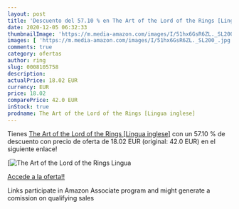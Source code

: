 ```yaml
---
layout: post
title: 'Descuento del 57.10 % en The Art of the Lord of the Rings [Lingua'
date: 2020-12-05 06:32:33
thumbnailImage: 'https://m.media-amazon.com/images/I/51hx6GsR6ZL._SL200_.jpg'
images: [ 'https://m.media-amazon.com/images/I/51hx6GsR6ZL._SL200_.jpg' ]
comments: true
category: ofertas
author: ring
slug: 0008105758
description:
actualPrice: 18.02 EUR
currency: EUR
price: 18.02
comparePrice: 42.0 EUR
inStock: true
prodname: The Art of the Lord of the Rings [Lingua inglese]
---
```


Tienes [The Art of the Lord of the Rings [Lingua inglese]](https://www.amazon.it/dp/0008105758/?tag=tolees00-21) con un 57.10 % de descuento con precio de oferta de 18.02 EUR (original: 42.0 EUR) en el siguiente enlace!

[![The Art of the Lord of the Rings [Lingua](https://m.media-amazon.com/images/I/51hx6GsR6ZL._SL200_.jpg)](https://www.amazon.it/dp/0008105758/?tag=tolees00-21)

[Accede a la oferta!!](https://www.amazon.it/dp/0008105758/?tag=tolees00-21)

Links participate in Amazon Associate program and might generate a comission on qualifying sales


